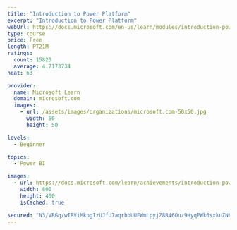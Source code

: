 ```yaml
---
title: "Introduction to Power Platform"
excerpt: "Introduction to Power Platform"
webUrl: https://docs.microsoft.com/en-us/learn/modules/introduction-power-platform/
type: course
price: Free
length: PT21M
ratings:
  count: 15823
  average: 4.7173734
heat: 63

provider:
  name: Microsoft Learn
  domain: microsoft.com
  images:
    - url: /assets/images/organizations/microsoft.com-50x50.jpg
      width: 50
      height: 50

levels:
  - Beginner

topics:
  - Power BI

images:
  - url: https://docs.microsoft.com/learn/achievements/introduction-power-platform-social.png
    width: 800
    height: 400
    isCached: true

secured: "N3/VRGq/wIRViMkpgIzUJfU7aqrbbUUFWmLpyjZ8R46Ouz9HyqPWk6sxkuZN8AHas5clO87cMRJ9sFxeXSQcMwj8cgpF8rjfD+jjq58upf4EFzwP80JmA28CJ0pQ9/HWC8Slm3ldHd2XuhvIwveNNNPYUl0UTxFnU96nEQDsyPF1CuiyvjTrVQVhwgNIv5k/l2unipVUvpH+NFiN4NIDPs7I4X9AWUeRyYRW5vn9CJpIaMt1+pXUN2CzKvA1aL55CKhoB6aSW7xszg8SCWDFGChpmwndcP9LO9vWl7PjInEAULJvzqjvGPFobpjq2sGyUT4Y/57eqeLyTaEIn4bJELed4/Pe1w3uO5DiUNdoCMx0d5dY8qw+Ylq6Iw4kZuAo/yvCjytrGY737XwMmDOon7SMFMPlSugpFd5pFuZNEQwtHZ8oA6E8IhNN8ttKkDgR;4pFsh/nZnw5Xxcozvix3hg=="
---
```


